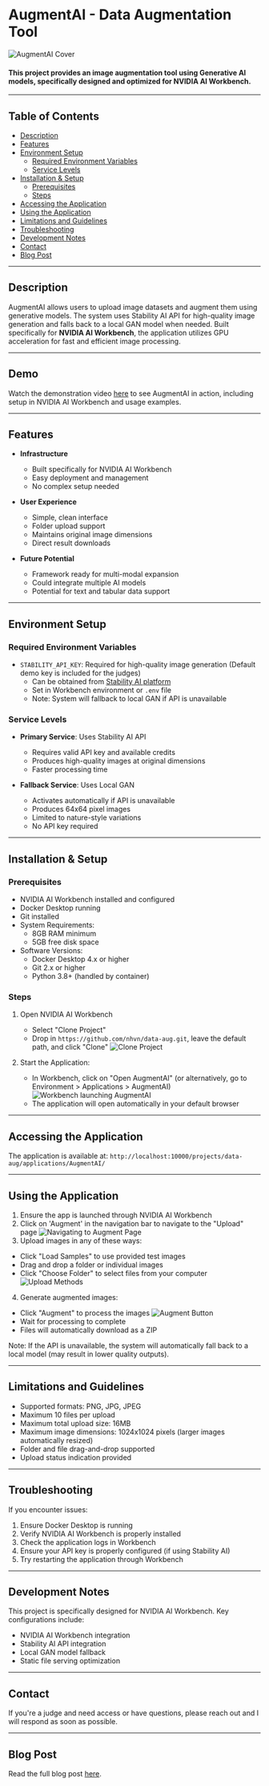 # AugmentAI - Data Augmentation Tool
![AugmentAI Cover](frontend/static/images/augCover.png)
#### This project provides an image augmentation tool using **Generative AI** models, specifically designed and optimized for **NVIDIA AI Workbench**.
---

## Table of Contents
- [Description](#description)
- [Features](#features)
- [Environment Setup](#environment-setup)
  - [Required Environment Variables](#required-environment-variables)
  - [Service Levels](#service-levels)
- [Installation & Setup](#installation--setup)
  - [Prerequisites](#prerequisites)
  - [Steps](#steps)
- [Accessing the Application](#accessing-the-application)
- [Using the Application](#using-the-application)
- [Limitations and Guidelines](#limitations-and-guidelines)
- [Troubleshooting](#troubleshooting)
- [Development Notes](#development-notes)
- [Contact](#contact)
- [Blog Post](#blog-post)

---

## Description
AugmentAI allows users to upload image datasets and augment them using generative models. The system uses Stability AI API for high-quality image generation and falls back to a local GAN model when needed. Built specifically for **NVIDIA AI Workbench**, the application utilizes GPU acceleration for fast and efficient image processing.

---

## Demo
Watch the demonstration video [here](https://www.youtube.com/watch?v=acIyUkKU0uQ) to see AugmentAI in action, including setup in NVIDIA AI Workbench and usage examples.

---

## Features
- **Infrastructure**
  - Built specifically for NVIDIA AI Workbench
  - Easy deployment and management
  - No complex setup needed

- **User Experience**
  - Simple, clean interface
  - Folder upload support
  - Maintains original image dimensions
  - Direct result downloads

- **Future Potential**
  - Framework ready for multi-modal expansion
  - Could integrate multiple AI models
  - Potential for text and tabular data support

---

## Environment Setup

### Required Environment Variables
- `STABILITY_API_KEY`: Required for high-quality image generation (Default demo key is included for the judges)
  - Can be obtained from [Stability AI platform](https://platform.stability.ai/)
  - Set in Workbench environment or `.env` file
  - Note: System will fallback to local GAN if API is unavailable

### Service Levels
- **Primary Service**: Uses Stability AI API
  - Requires valid API key and available credits
  - Produces high-quality images at original dimensions
  - Faster processing time

- **Fallback Service**: Uses Local GAN
  - Activates automatically if API is unavailable
  - Produces 64x64 pixel images
  - Limited to nature-style variations
  - No API key required

---

## Installation & Setup

### Prerequisites
- NVIDIA AI Workbench installed and configured
- Docker Desktop running
- Git installed
- System Requirements:
  - 8GB RAM minimum
  - 5GB free disk space
- Software Versions:
  - Docker Desktop 4.x or higher
  - Git 2.x or higher
  - Python 3.8+ (handled by container)

### Steps
1. Open NVIDIA AI Workbench
   - Select "Clone Project"
   - Drop in `https://github.com/nhvn/data-aug.git`, leave the default path, and click "Clone"
  ![Clone Project](frontend/static/images/clone-project.png)

2. Start the Application:
   - In Workbench, click on "Open AugmentAI" (or alternatively, go to Environment > Applications > AugmentAI)
  ![Workbench launching AugmentAI](frontend/static/images/openAug.png)
   - The application will open automatically in your default browser

---

## Accessing the Application
The application is available at: `http://localhost:10000/projects/data-aug/applications/AugmentAI/`

---

## Using the Application
1. Ensure the app is launched through NVIDIA AI Workbench
2. Click on 'Augment' in the navigation bar to navigate to the "Upload" page
  ![Navigating to Augment Page](frontend/static/images/augPage.png)
4. Upload images in any of these ways:
  - Click "Load Samples" to use provided test images
  - Drag and drop a folder or individual images
  - Click "Choose Folder" to select files from your computer
  ![Upload Methods](frontend/static/images/upload.png)

4. Generate augmented images:
  - Click "Augment" to process the images
  ![Augment Button](frontend/static/images/augButton.png)
  - Wait for processing to complete
  - Files will automatically download as a ZIP

Note: If the API is unavailable, the system will automatically fall back to a local model (may result in lower quality outputs).

---

## Limitations and Guidelines
- Supported formats: PNG, JPG, JPEG
- Maximum 10 files per upload
- Maximum total upload size: 16MB
- Maximum image dimensions: 1024x1024 pixels (larger images automatically resized)
- Folder and file drag-and-drop supported
- Upload status indication provided

---

## Troubleshooting
If you encounter issues:
1. Ensure Docker Desktop is running
2. Verify NVIDIA AI Workbench is properly installed
3. Check the application logs in Workbench
4. Ensure your API key is properly configured (if using Stability AI)
5. Try restarting the application through Workbench

---

## Development Notes
This project is specifically designed for NVIDIA AI Workbench. Key configurations include:
- NVIDIA AI Workbench integration
- Stability AI API integration
- Local GAN model fallback
- Static file serving optimization

---

## Contact
If you're a judge and need access or have questions, please reach out and I will respond as soon as possible.

---

## Blog Post
Read the full blog post [here](./blogpost.md).
